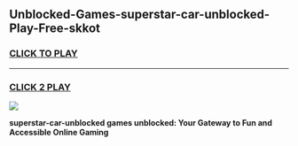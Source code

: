 
## Unblocked-Games-superstar-car-unblocked-Play-Free-skkot
<h3>
<a href="https://premium76.site?title=superstar-car-unblocked&ref=23A">CLICK TO PLAY</a></h3>
<hr>

<h3>
<a href="https://premium76.site?title=superstar-car-unblocked&ref=23A">CLICK 2 PLAY</a>
  
</h3>

<a href="https://premium76.site?title=superstar-car-unblocked&ref=23A"><img src="https://clearcache.store/games.png"></a>


**superstar-car-unblocked games unblocked: Your Gateway to Fun and Accessible Online Gaming**
